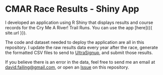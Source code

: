 # CMAR Race Results - Shiny App
I developed an application using R Shiny that displays results and course records for the Cry Me A River! Trail Runs. You can use the app [here]({{ site.url }}).

The code and dataset needed to deploy the application are all in this repository. I update the raw results data every year after the race, generate the formatted CSV files to send to [UltraSignup](https://ultrasignup.com/), and submit those results.

If you believe there is an error in the data, feel free to send me an email at david.failing@gmail.com, or open an [Issue](../../issues) on this repository.
